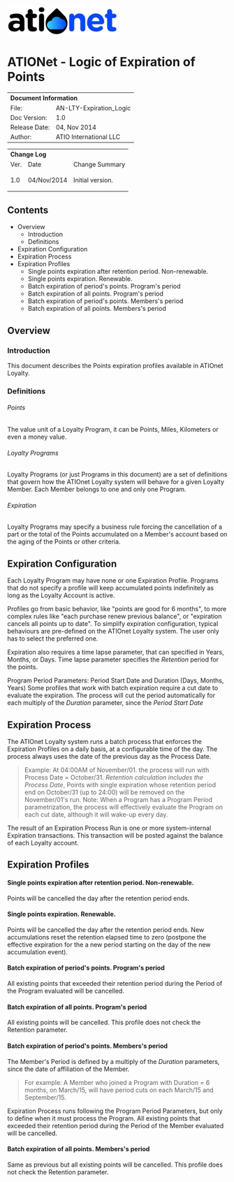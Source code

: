 ![ationetlogo](Content/Images/ATIOnetLogo_250x70.png)
# ATIONet - Logic of Expiration of Points

<table>
	<tr>
		<th colspan="2" align="left">
			Document Information
		</th>
	</tr>
	<tr>
		<td>
			File:
		</td>
		<td>
			AN-LTY-Expiration_Logic
		</td>
	</tr>
	<tr>
		<td>
			Doc Version:
		</td>
		<td>
			1.0
		</td>
	</tr>
	<tr>
		<td>
			Release Date:
		</td>
		<td>
			04, Nov 2014
		</td>
	</tr>
	<tr>
		<td>
			Author:
		</td>
		<td>
			ATIO International LLC
		</td>
	</tr>
</table>

<table>
	<tr>
		<th colspan="3" align="left">
			Change Log
		</th>
	</tr>
	<tr>
		<td>
			Ver.
		</td>
		<td>
			Date
		</td>
		<td>
			Change Summary
		</td>
	</tr>
	<tr valign="top">
		<td>
			<p>1.0</p>
		</td>
		<td>
			<p>04/Nov/2014</p>
		</td>
		<td>
			<p>Initial version.</p>
		</td>
	</tr>
</table>

## Contents

<!-- MarkdownTOC depth=4 -->

- Overview
	- Introduction
	- Definitions
- Expiration Configuration
- Expiration Process
- Expiration Profiles
	- Single points expiration after retention period. Non-renewable.
	- Single points expiration. Renewable.
	- Batch expiration of period's points. Program's period
	- Batch expiration of all points. Program's period
	- Batch expiration of period's points. Members's period
	- Batch expiration of all points. Members's period

<!-- /MarkdownTOC -->

## Overview

### Introduction

This document describes the Points expiration profiles available in ATIOnet Loyalty.

### Definitions

###### Points
The value unit of a Loyalty Program, it can be Points, Miles, Kilometers or even a money value.

###### Loyalty Programs
Loyalty Programs (or just Programs in this document) are a set of definitions that govern how the ATIOnet Loyalty system will behave for a given Loyalty Member. Each Member belongs to one and only one Program.

###### Expiration
Loyalty Programs may specify a business rule forcing the cancellation of a part or the total of the Points accumulated on a Member's account based on the aging of the Points or other criteria. 

## Expiration Configuration
Each Loyalty Program may have none or one Expiration Profile. Programs that do not specify a profile will keep accumulated points indefinitely as long as the Loyalty Account is active. 

Profiles go from basic behavior, like "points are good for 6 months", to more complex rules like "each purchase renew previous balance", or "expiration cancels all points up to date". To simplify expiration configuration, typical behaviours are pre-defined on the ATIOnet Loyalty system. The user only has to select the preferred one.  

Expiration also requires a time lapse parameter, that can specified in Years, Months, or Days. Time lapse parameter specifies the _Retention_ period for the points.

Program Period Parameters: Period Start Date and Duration (Days, Months, Years)	
Some profiles that work with batch expiration require a cut date to evaluate the expiration. The process will cut the period automatically for each multiply of the _Duration_ parameter, since the _Period Start Date_

## Expiration Process

The ATIOnet Loyalty system runs a batch process that enforces the Expiration Profiles on a daily basis, at a configurable time of the day. The process always uses the date of the previous day as the Process Date. 
>Example: At 04:00AM of November/01. the process will run with Process Date = October/31. _Retention calculation includes the Process Date_, Points with single expiration whose retention period end on October/31 (up to 24:00) will be removed on the November/01's run.
>Note: When a Program has a Program Period parametrization, the process will effectively evaluate the Program on each cut date, although it will wake-up every day.

The result of an Expiration Process Run is one or more system-internal Expiration transactions. This transaction will be posted against the balance of each Loyalty account.

## Expiration Profiles

#### Single points expiration after retention period. Non-renewable.
Points will be cancelled the day after the retention period ends.

#### Single points expiration. Renewable.
Points will be cancelled the day after the retention period ends. New accumulations reset the retention elapsed time to zero (postpone the effective expiration for the a new period starting on the day of the new accumulation event).

#### Batch expiration of period's points. Program's period
All existing points that exceeded their retention period during the Period of the Program evaluated will be cancelled.

#### Batch expiration of all points. Program's period
All existing points will be cancelled. This profile does not check the Retention parameter.

#### Batch expiration of period's points. Members's period
The Member's Period is defined by a multiply of the _Duration_ parameters, since the date of affiliation of the Member.
>For example: A Member who joined a Program with Duration = 6 months, on March/15, will have period cuts on each March/15 and September/15.

Expiration Process runs following the Program Period Parameters, but only to define when it must process the Program. 
All existing points that exceeded their retention period during the Period of the Member evaluated will be cancelled.

#### Batch expiration of all points. Members's period
Same as previous but all existing points will be cancelled. This profile does not check the Retention parameter.



